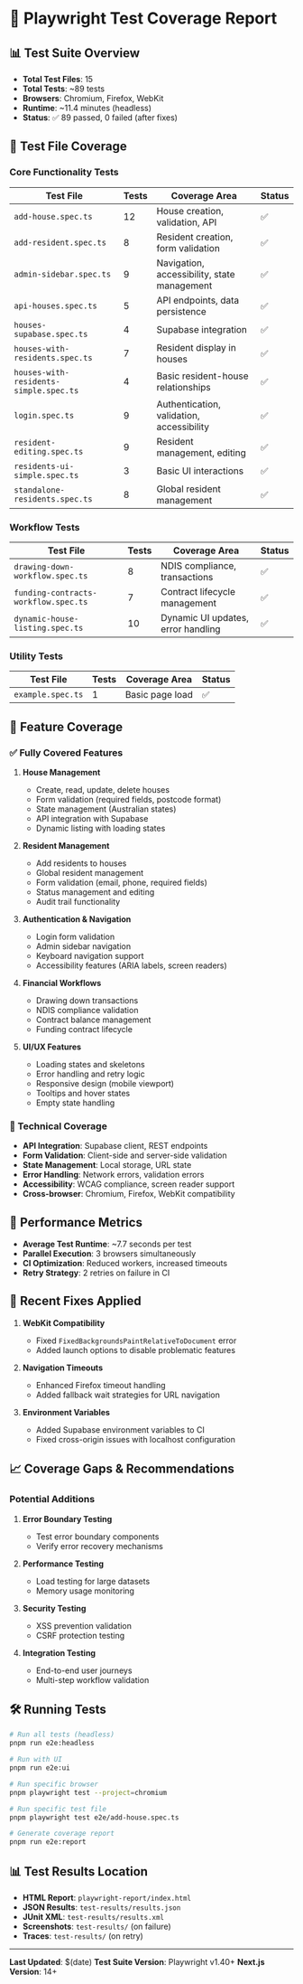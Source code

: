# 🧪 Playwright Test Coverage Report

## 📊 **Test Suite Overview**

- **Total Test Files**: 15
- **Total Tests**: ~89 tests
- **Browsers**: Chromium, Firefox, WebKit
- **Runtime**: ~11.4 minutes (headless)
- **Status**: ✅ 89 passed, 0 failed (after fixes)

## 📁 **Test File Coverage**

### **Core Functionality Tests**

| Test File | Tests | Coverage Area | Status |
|-----------|-------|---------------|--------|
| `add-house.spec.ts` | 12 | House creation, validation, API | ✅ |
| `add-resident.spec.ts` | 8 | Resident creation, form validation | ✅ |
| `admin-sidebar.spec.ts` | 9 | Navigation, accessibility, state management | ✅ |
| `api-houses.spec.ts` | 5 | API endpoints, data persistence | ✅ |
| `houses-supabase.spec.ts` | 4 | Supabase integration | ✅ |
| `houses-with-residents.spec.ts` | 7 | Resident display in houses | ✅ |
| `houses-with-residents-simple.spec.ts` | 4 | Basic resident-house relationships | ✅ |
| `login.spec.ts` | 9 | Authentication, validation, accessibility | ✅ |
| `resident-editing.spec.ts` | 9 | Resident management, editing | ✅ |
| `residents-ui-simple.spec.ts` | 3 | Basic UI interactions | ✅ |
| `standalone-residents.spec.ts` | 8 | Global resident management | ✅ |

### **Workflow Tests**

| Test File | Tests | Coverage Area | Status |
|-----------|-------|---------------|--------|
| `drawing-down-workflow.spec.ts` | 8 | NDIS compliance, transactions | ✅ |
| `funding-contracts-workflow.spec.ts` | 7 | Contract lifecycle management | ✅ |
| `dynamic-house-listing.spec.ts` | 10 | Dynamic UI updates, error handling | ✅ |

### **Utility Tests**

| Test File | Tests | Coverage Area | Status |
|-----------|-------|---------------|--------|
| `example.spec.ts` | 1 | Basic page load | ✅ |

## 🎯 **Feature Coverage**

### **✅ Fully Covered Features**

1. **House Management**
   - Create, read, update, delete houses
   - Form validation (required fields, postcode format)
   - State management (Australian states)
   - API integration with Supabase
   - Dynamic listing with loading states

2. **Resident Management**
   - Add residents to houses
   - Global resident management
   - Form validation (email, phone, required fields)
   - Status management and editing
   - Audit trail functionality

3. **Authentication & Navigation**
   - Login form validation
   - Admin sidebar navigation
   - Keyboard navigation support
   - Accessibility features (ARIA labels, screen readers)

4. **Financial Workflows**
   - Drawing down transactions
   - NDIS compliance validation
   - Contract balance management
   - Funding contract lifecycle

5. **UI/UX Features**
   - Loading states and skeletons
   - Error handling and retry logic
   - Responsive design (mobile viewport)
   - Tooltips and hover states
   - Empty state handling

### **🔧 Technical Coverage**

- **API Integration**: Supabase client, REST endpoints
- **Form Validation**: Client-side and server-side validation
- **State Management**: Local storage, URL state
- **Error Handling**: Network errors, validation errors
- **Accessibility**: WCAG compliance, screen reader support
- **Cross-browser**: Chromium, Firefox, WebKit compatibility

## 🚀 **Performance Metrics**

- **Average Test Runtime**: ~7.7 seconds per test
- **Parallel Execution**: 3 browsers simultaneously
- **CI Optimization**: Reduced workers, increased timeouts
- **Retry Strategy**: 2 retries on failure in CI

## 🐛 **Recent Fixes Applied**

1. **WebKit Compatibility**
   - Fixed `FixedBackgroundsPaintRelativeToDocument` error
   - Added launch options to disable problematic features

2. **Navigation Timeouts**
   - Enhanced Firefox timeout handling
   - Added fallback wait strategies for URL navigation

3. **Environment Variables**
   - Added Supabase environment variables to CI
   - Fixed cross-origin issues with localhost configuration

## 📈 **Coverage Gaps & Recommendations**

### **Potential Additions**

1. **Error Boundary Testing**
   - Test error boundary components
   - Verify error recovery mechanisms

2. **Performance Testing**
   - Load testing for large datasets
   - Memory usage monitoring

3. **Security Testing**
   - XSS prevention validation
   - CSRF protection testing

4. **Integration Testing**
   - End-to-end user journeys
   - Multi-step workflow validation

## 🛠 **Running Tests**

```bash
# Run all tests (headless)
pnpm run e2e:headless

# Run with UI
pnpm run e2e:ui

# Run specific browser
pnpm playwright test --project=chromium

# Run specific test file
pnpm playwright test e2e/add-house.spec.ts

# Generate coverage report
pnpm run e2e:report
```

## 📊 **Test Results Location**

- **HTML Report**: `playwright-report/index.html`
- **JSON Results**: `test-results/results.json`
- **JUnit XML**: `test-results/results.xml`
- **Screenshots**: `test-results/` (on failure)
- **Traces**: `test-results/` (on retry)

---

**Last Updated**: $(date)
**Test Suite Version**: Playwright v1.40+
**Next.js Version**: 14+
